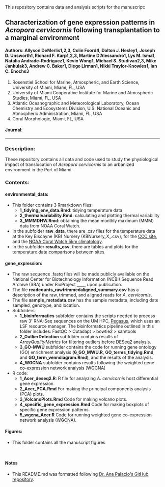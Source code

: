 This repository contains data and analysis scripts for the manuscript:

## Characterization of gene expression patterns in *Acropora cervicornis* following transplantation to a marginal environment
#### **Authors:** Allyson DeMerlis1,2,3, Colin Foord4, Dalton J. Hesley1, Joseph D. Unsworth1, Richard F. Karp1,2,3, Martine D’Alessandro1, Lys M. Isma1, Natalia Andrade-Rodriguez1, Kevin Wong1, Michael S. Studivan2,3, Mike Jankulak3, Andrew C. Baker1, Diego Lirman1, Nikki Traylor-Knowles1, Ian C. Enochs3
1. Rosenstiel School for Marine, Atmospheric, and Earth Science, University of Miami, Miami, FL, USA
2. University of Miami Cooperative Institute for Marine and Atmospheric Studies, Miami, FL, USA
3. Atlantic Oceanographic and Meteorological Laboratory, Ocean Chemistry and Ecosystems Division, U.S. National Oceanic and Atmospheric Administration, Miami, FL, USA
4. Coral Morphologic, Miami, FL, USA

#### **Journal:** 

-----

### Description:
These repository contains all data and code used to study the physiological impact of translocation of _Acropora cervicornis_ to an urbanized environment in the Port of Miami.

### Contents:

#### environmental_data:
* This folder contains 3 Rmarkdown files:
    * **1_tidying_env_data.Rmd**: tidying temperature data
    * **2_thermalvariability.Rmd**: calculating and plotting thermal variability
    * **3_MMMDHW.Rmd**: obtaining the mean monthly maximum (MMM) data from NOAA Coral Watch.
* In the subfolder **raw_data**, there are .csv files for the temperature data at the Key Biscayne (KB) Nursery (KBNursery_X_.csv), for the [CCC site](https://github.com/ademerlis/AcerCCC/blob/main/environmental_data/raw_data/Oct2020_Jan2022_1901102_urban-2020-10_(0)_Temperature.xlsx), and the [NOAA Coral Watch 5km climatology](https://github.com/ademerlis/AcerCCC/blob/main/environmental_data/raw_data/ct5km_climatology_v3.1.nc).
* In the subfolder **results_csv**, there are tables and plots for the temperature data comparisons between sites.

#### gene_expression:
* The raw sequence .fastq files will be made publicly available on the National Center for Biotechnology Information (NCBI) Sequence Read Archive (SRA) under BioProject ____, upon publication.
* The file **readcounts_rawtrimmedaligned_summary.csv** has a description of the raw, trimmed, and aligned reads for *A. cervicornis*.
* The file **sample_metadata.csv** has the sample metadata, including date sampled, genotype, and location.
* Subfolders:
    * **1_bioinformatics** subfolder contains the scripts needed to process raw 3' RNA-Seq sequences on the UM HPC, [Pegasus](https://acs-docs.readthedocs.io/pegasus/README.html), which uses an LSF resource manager. The bioinformatics pipeline outlined in this folder includes: FastQC > Cutadapt > bowtie2 > samtools
    * **2_OutlierDetection** subfolder contains results of *ArrayQualityMetrics* for filtering outliers before DESeq2 analysis.
    * **3_GO-MWU** subfolder contains the code for running gene ontology (GO) enrichment analysis (**6_GO_MWU.R**, **GO_terms_tidying.Rmd**, and **GO_term_venndiagram.Rmd**), and the results of the analysis.
    * **4_WGCNA** subfolder contains results following the weighted gene co-expression network analysis (WGCNA)
* R code:
    * **1_Acer_deseq2.R**: R file for analyzing *A. cervicornis* host differential gene expression.
    * **2_Acer_PCA.Rmd** For making the principal components analysis (PCA) plots.
    * **3_VolcanoPlots.Rmd** Code for making volcano plots.
    * **4_specific_gene_expression.Rmd** Code for making boxplots of specific gene expression patterns.
    * **5_wgcna_Acer.R** Code for running weighted gene co-expression network analysis (WGCNA).
 
#### Figures:
* This folder contains all the manuscript figures.
</br>

#### Notes
* This README.md was formatted following [Dr. Ana Palacio's GitHub repository](https://github.com/anampc/Acer_NH4_disease/tree/master).
